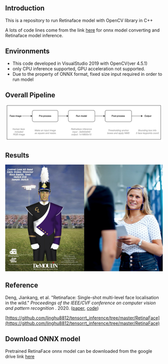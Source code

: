 ## Introduction

This is a repository to run Retinaface model with OpenCV library in C++

A lots of code lines come from the link [here](https://github.com/linghu8812/tensorrt_inference/tree/master/RetinaFace) for onnx model converting and Retinaface model inference.

## Environments

- This code developed in VisualStudio 2019 with OpenCV(ver 4.5.1)
- only CPU inference supported, GPU acceleration not supported.
- Due to the property of ONNX format, fixed size input required in order to run model

## Overall Pipeline

![pipeline.png](attachment/pipeline.png)

## Results

![widerface_2.jpg](attachment/widerface_2.jpg)

## Reference

Deng, Jiankang, et al. "Retinaface: Single-shot multi-level face localisation in the wild." *Proceedings of the IEEE/CVF conference on computer vision and pattern recognition*
. 2020. ([paper](https://openaccess.thecvf.com/content_CVPR_2020/papers/Deng_RetinaFace_Single-Shot_Multi-Level_Face_Localisation_in_the_Wild_CVPR_2020_paper.pdf), [code](https://github.com/deepinsight/insightface/tree/master/detection/retinaface))

[https://github.com/linghu8812/tensorrt_inference/tree/master/RetinaFace](https://github.com/linghu8812/tensorrt_inference/tree/master/RetinaFace)

## Download ONNX model

Pretrained RetinaFace onnx model can be downloaded from the google drive link [here](https://drive.google.com/file/d/1YnM0TlJhuNO5_sS00g1W5ORxlLL227x5/view?usp=sharing)
